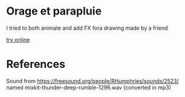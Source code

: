 # Orage et parapluie

I tried to both animate and add FX fora drawing made by a friend

[try online](https://guillaume-gomez.github.io/orage-et-parapluie/)

# References

Sound from https://freesound.org/people/RHumphries/sounds/2523/ named mixkit-thunder-deep-rumble-1296.wav (converted in mp3)
